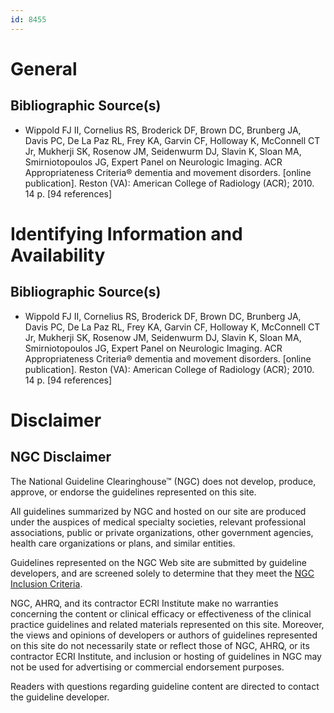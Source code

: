 ```yaml
---
id: 8455
---
```


# General

## Bibliographic Source(s)

- Wippold FJ II, Cornelius RS, Broderick DF, Brown DC, Brunberg JA, Davis PC, De La Paz RL, Frey KA, Garvin CF, Holloway K, McConnell CT Jr, Mukherji SK, Rosenow JM, Seidenwurm DJ, Slavin K, Sloan MA, Smirniotopoulos JG, Expert Panel on Neurologic Imaging. ACR Appropriateness Criteria® dementia and movement disorders. [online publication]. Reston (VA): American College of Radiology (ACR); 2010. 14 p. [94 references]

# Identifying Information and Availability

## Bibliographic Source(s)

- Wippold FJ II, Cornelius RS, Broderick DF, Brown DC, Brunberg JA, Davis PC, De La Paz RL, Frey KA, Garvin CF, Holloway K, McConnell CT Jr, Mukherji SK, Rosenow JM, Seidenwurm DJ, Slavin K, Sloan MA, Smirniotopoulos JG, Expert Panel on Neurologic Imaging. ACR Appropriateness Criteria® dementia and movement disorders. [online publication]. Reston (VA): American College of Radiology (ACR); 2010. 14 p. [94 references]

# Disclaimer

## NGC Disclaimer

The National Guideline Clearinghouse™ (NGC) does not develop, produce, approve, or endorse the guidelines represented on this site.

All guidelines summarized by NGC and hosted on our site are produced under the auspices of medical specialty societies, relevant professional associations, public or private organizations, other government agencies, health care organizations or plans, and similar entities.

Guidelines represented on the NGC Web site are submitted by guideline developers, and are screened solely to determine that they meet the [NGC Inclusion Criteria](/help-and-about/summaries/inclusion-criteria).

NGC, AHRQ, and its contractor ECRI Institute make no warranties concerning the content or clinical efficacy or effectiveness of the clinical practice guidelines and related materials represented on this site. Moreover, the views and opinions of developers or authors of guidelines represented on this site do not necessarily state or reflect those of NGC, AHRQ, or its contractor ECRI Institute, and inclusion or hosting of guidelines in NGC may not be used for advertising or commercial endorsement purposes.

Readers with questions regarding guideline content are directed to contact the guideline developer.

